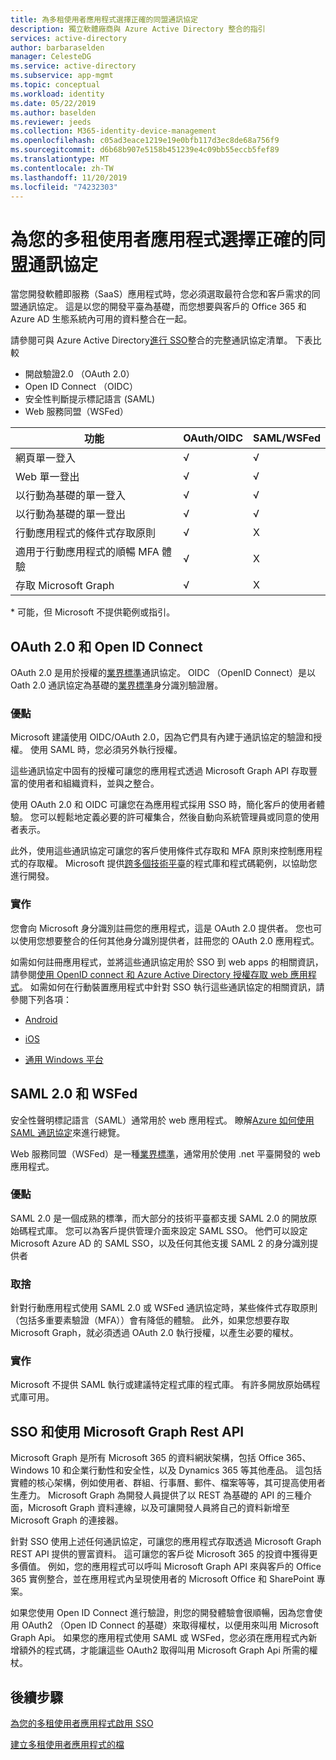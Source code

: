 ```yaml
---
title: 為多租使用者應用程式選擇正確的同盟通訊協定
description: 獨立軟體廠商與 Azure Active Directory 整合的指引
services: active-directory
author: barbaraselden
manager: CelesteDG
ms.service: active-directory
ms.subservice: app-mgmt
ms.topic: conceptual
ms.workload: identity
ms.date: 05/22/2019
ms.author: baselden
ms.reviewer: jeeds
ms.collection: M365-identity-device-management
ms.openlocfilehash: c05ad3eace1219e19e0bfb117d3ec8de68a756f9
ms.sourcegitcommit: d6b68b907e5158b451239e4c09bb55eccb5fef89
ms.translationtype: MT
ms.contentlocale: zh-TW
ms.lasthandoff: 11/20/2019
ms.locfileid: "74232303"
---
```

# <a name="choose-the-right-federation-protocol-for-your-multi-tenant-application"></a>為您的多租使用者應用程式選擇正確的同盟通訊協定

當您開發軟體即服務（SaaS）應用程式時，您必須選取最符合您和客戶需求的同盟通訊協定。 這是以您的開發平臺為基礎，而您想要與客戶的 Office 365 和 Azure AD 生態系統內可用的資料整合在一起。

請參閱可與 Azure Active Directory[進行 SSO](what-is-single-sign-on.md)整合的完整通訊協定清單。
下表比較 
* 開啟驗證2.0 （OAuth 2.0）
* Open ID Connect （OIDC）
* 安全性判斷提示標記語言 (SAML)
* Web 服務同盟（WSFed）

| 功能| OAuth/OIDC| SAML/WSFed |
| - |-|-|
| 網頁單一登入| √| √ |
| Web 單一登出| √| √ |
| 以行動為基礎的單一登入| √| √ |
| 以行動為基礎的單一登出| √| √ |
| 行動應用程式的條件式存取原則| √| X |
| 適用于行動應用程式的順暢 MFA 體驗| √| X |
| 存取 Microsoft Graph| √| X |

\* 可能，但 Microsoft 不提供範例或指引。

## <a name="oauth-20-and-open-id-connect"></a>OAuth 2.0 和 Open ID Connect

OAuth 2.0 是用於授權的[業界標準](https://oauth.net/2/)通訊協定。 OIDC （OpenID Connect）是以 Oath 2.0 通訊協定為基礎的[業界標準](https://openid.net/connect/)身分識別驗證層。

### <a name="benefits"></a>優點

Microsoft 建議使用 OIDC/OAuth 2.0，因為它們具有內建于通訊協定的驗證和授權。 使用 SAML 時，您必須另外執行授權。

這些通訊協定中固有的授權可讓您的應用程式透過 Microsoft Graph API 存取豐富的使用者和組織資料，並與之整合。

使用 OAuth 2.0 和 OIDC 可讓您在為應用程式採用 SSO 時，簡化客戶的使用者體驗。 您可以輕鬆地定義必要的許可權集合，然後自動向系統管理員或同意的使用者表示。

此外，使用這些通訊協定可讓您的客戶使用條件式存取和 MFA 原則來控制應用程式的存取權。 Microsoft 提供[跨多個技術平臺](https://github.com/AzureAD/microsoft-authentication-library-for-js/wiki/Samples)的程式庫和程式碼範例，以協助您進行開發。  

### <a name="implementation"></a>實作

您會向 Microsoft 身分識別註冊您的應用程式，這是 OAuth 2.0 提供者。 您也可以使用您想要整合的任何其他身分識別提供者，註冊您的 OAuth 2.0 應用程式。 

如需如何註冊應用程式，並將這些通訊協定用於 SSO 到 web apps 的相關資訊，請參閱[使用 OpenID connect 和 Azure Active Directory 授權存取 web 應用程式](../develop/sample-v2-code.md)。  如需如何在行動裝置應用程式中針對 SSO 執行這些通訊協定的相關資訊，請參閱下列各項： 

* [Android](../develop/quickstart-v2-android.md)

* [iOS](../develop/quickstart-v2-ios.md)

* [通用 Windows 平台](../develop/quickstart-v2-uwp.md)

## <a name="saml-20-and-wsfed"></a>SAML 2.0 和 WSFed

安全性聲明標記語言（SAML）通常用於 web 應用程式。 瞭解[Azure 如何使用 SAML 通訊協定](../develop/active-directory-saml-protocol-reference.md)來進行總覽。 

Web 服務同盟（WSFed）是一種[業界標準](https://docs.oasis-open.org/wsfed/federation/v1.2/ws-federation.html)，通常用於使用 .net 平臺開發的 web 應用程式。

### <a name="benefits"></a>優點

SAML 2.0 是一個成熟的標準，而大部分的技術平臺都支援 SAML 2.0 的開放原始碼程式庫。 您可以為客戶提供管理介面來設定 SAML SSO。 他們可以設定 Microsoft Azure AD 的 SAML SSO，以及任何其他支援 SAML 2 的身分識別提供者

### <a name="trade-offs"></a>取捨

針對行動應用程式使用 SAML 2.0 或 WSFed 通訊協定時，某些條件式存取原則（包括多重要素驗證（MFA））會有降低的體驗。 此外，如果您想要存取 Microsoft Graph，就必須透過 OAuth 2.0 執行授權，以產生必要的權杖。 

### <a name="implementation"></a>實作

Microsoft 不提供 SAML 執行或建議特定程式庫的程式庫。 有許多開放原始碼程式庫可用。

## <a name="sso-and-using-microsoft-graph-rest-api"></a>SSO 和使用 Microsoft Graph Rest API 

Microsoft Graph 是所有 Microsoft 365 的資料網狀架構，包括 Office 365、Windows 10 和企業行動性和安全性，以及 Dynamics 365 等其他產品。 這包括實體的核心架構，例如使用者、群組、行事曆、郵件、檔案等等，其可提高使用者生產力。 Microsoft Graph 為開發人員提供了以 REST 為基礎的 API 的三種介面，Microsoft Graph 資料連線，以及可讓開發人員將自己的資料新增至 Microsoft Graph 的連接器。  

針對 SSO 使用上述任何通訊協定，可讓您的應用程式存取透過 Microsoft Graph REST API 提供的豐富資料。 這可讓您的客戶從 Microsoft 365 的投資中獲得更多價值。 例如，您的應用程式可以呼叫 Microsoft Graph API 來與客戶的 Office 365 實例整合，並在應用程式內呈現使用者的 Microsoft Office 和 SharePoint 專案。 

如果您使用 Open ID Connect 進行驗證，則您的開發體驗會很順暢，因為您會使用 OAuth2 （Open ID Connect 的基礎）來取得權杖，以便用來叫用 Microsoft Graph Api。 如果您的應用程式使用 SAML 或 WSFed，您必須在應用程式內新增額外的程式碼，才能讓這些 OAuth2 取得叫用 Microsoft Graph Api 所需的權杖。 

## <a name="next-steps"></a>後續步驟

[為您的多租使用者應用程式啟用 SSO](isv-sso-content.md)

[建立多租使用者應用程式的檔](isv-create-sso-documentation.md)
